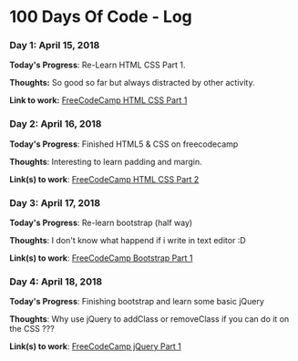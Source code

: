 # 100 Days Of Code - Log
### Day 1: April 15, 2018

**Today's Progress**: Re-Learn HTML CSS Part 1.

**Thoughts:** So good so far but always distracted by other activity.

**Link to work:** [FreeCodeCamp HTML CSS Part 1](https://www.freecodecamp.org/challenges/create-a-form-element)

### Day 2: April 16, 2018

**Today's Progress**: Finished HTML5 & CSS on freecodecamp

**Thoughts**: Interesting to learn padding and margin.

**Link(s) to work**: [FreeCodeCamp HTML CSS Part 2](https://www.freecodecamp.org/challenges/use-responsive-design-with-bootstrap-fluid-containers)

### Day 3: April 17, 2018

**Today's Progress**: Re-learn bootstrap (half way)

**Thoughts**: I don't know what happend if i write in text editor :D

**Link(s) to work**: [FreeCodeCamp Bootstrap Part 1](https://www.freecodecamp.org/challenges/style-text-inputs-as-form-controls)

### Day 4: April 18, 2018

**Today's Progress**: Finishing bootstrap and learn some basic jQuery

**Thoughts**: Why use  jQuery to addClass or removeClass if you can do it on the CSS ???

**Link(s) to work**: [FreeCodeCamp jQuery Part 1](https://www.freecodecamp.org/challenges/disable-an-element-using-jquery)
